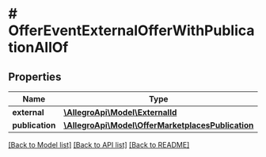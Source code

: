 # # OfferEventExternalOfferWithPublicationAllOf

## Properties

Name | Type | Description | Notes
------------ | ------------- | ------------- | -------------
**external** | [**\AllegroApi\Model\ExternalId**](ExternalId.md) |  | [optional]
**publication** | [**\AllegroApi\Model\OfferMarketplacesPublication**](OfferMarketplacesPublication.md) |  |

[[Back to Model list]](../../README.md#models) [[Back to API list]](../../README.md#endpoints) [[Back to README]](../../README.md)
